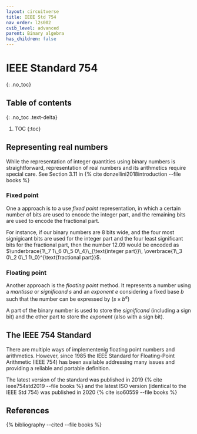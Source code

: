 ```yaml
---
layout: circuitverse
title: IEEE Std 754
nav_order: l2s002
cvib_level: advanced
parent: Binary algebra
has_children: false
---
```



# IEEE Standard 754
{: .no_toc}


## Table of contents
{: .no_toc .text-delta}

1. TOC
{:toc}


## Representing real numbers

While the representation of integer quantities using binary numbers is straightforward, representation of real numbers and its arithmetics require special care. See Section 3.11 in {% cite donzellini2018introduction --file books %}


### Fixed point

One a approach is to a use *fixed point* representation, in which a certain number of bits are used to encode the integer part, and the remaining bits are used to encode the fractional part.

For instance, if our binary numbers are 8 bits wide, and the four most signigicant bits are used for the integer part and the four least significant bits for the fractional part, then the number 12.09 would be encoded as $\underbrace{1\_7 1\_6 0\_5 0\_4}\_{\text{integer part}}\, \overbrace{1\_3 0\_2 0\_1 1\_0}^{\text{fractional part}}$.


### Floating point

Another approach is the *floating point* method. It represents a number using a *mantissa* or *significand* $s$ and an *exponent* $e$ considering a fixed base $b$ such that the number can be expressed by $(s\times b^e)$

A part of the binary number is used to store the *significand* (including a sign bit) and the other part to store the *exponent* (also with a sign bit).


## The IEEE 754 Standard

There are multiple ways of implementenig floating point numbers and arithmetics. However, since 1985 the IEEE Standard for Floating-Point Arithmetic (IEEE 754) has been available addressing many issues and providing a reliable and portable definition.

The latest version of the standard was published in 2019 {% cite ieee754std2019 --file books %} and the latest ISO version (identical to the IEEE Std 754) was published in 2020 {% cite iso60559 --file books %}


## References

{% bibliography --cited --file books %}
